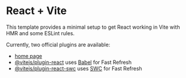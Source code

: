 # React + Vite

This template provides a minimal setup to get React working in Vite with HMR and some ESLint rules.

Currently, two official plugins are available:

- [home page](https://doctarhyf.github.io/shuinif/)
- [@vitejs/plugin-react](https://github.com/vitejs/vite-plugin-react/blob/main/packages/plugin-react/README.md) uses [Babel](https://babeljs.io/) for Fast Refresh
- [@vitejs/plugin-react-swc](https://github.com/vitejs/vite-plugin-react-swc) uses [SWC](https://swc.rs/) for Fast Refresh
